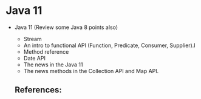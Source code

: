 # Java 11

* Java 11 (Review some Java 8 points also)
  * Stream
  * An intro to functional API (Function, Predicate, Consumer, Supplier).I
  * Method reference
  * Date API
  * The news in the Java 11
  * The news methods in the Collection API and Map API.


  ## References: